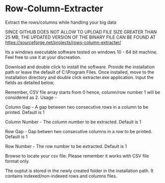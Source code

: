# Row-Column-Extracter
Extract the rows/columns while handling your big data

SINCE GITHUB DOES NOT ALLOW TO UPLOAD FILE SIZE GREATER THAN 25 MB, THE UPDATED VERSION OF THE BINARY FILE CAN BE FOUND AT https://sourceforge.net/projects/rows-column-extracter/

Its a windows executable software tested on windows 10 - 64 bit machine. Feel free to use it at your discreation.

Download and double click to install the software. Provide the installation path or leave the default of C:\Program Files\. Once installed, move to the installation directory and double click extracter.exe application. Input the fields as detailed below,

Remember, CSV file array starts from 0 hence, column/row number 1 will be considered as 2. 
Usage -

Column Gap - A gap between two consecutive rows in a column to be printed. Default is 1

Column Number - The column number to be extracted. Default is 1

Row Gap - Gap betwen two consecutive columns in a row to be printed. Default is 1

Row Number - The row number to be extracted. Default is 1

Browse to locate your csv file. Please remember it works with CSV file format only.

The ouptut is stored in the newly created folder in the installation path. It contains indexed/non-indexed rows and columns files.
